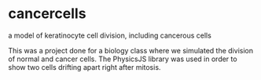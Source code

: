 # cancercells
a model of keratinocyte cell division, including cancerous cells

This was a project done for a biology class where we simulated the division of normal and cancer cells. The PhysicsJS library was 
used in order to show two cells drifting apart right after mitosis. 
